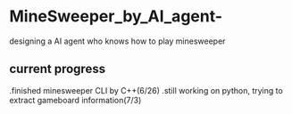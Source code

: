 # MineSweeper_by_AI_agent-
designing a AI agent who knows how to play minesweeper

current progress
-
.finished minesweeper CLI by C++(6/26)
.still working on python, trying to extract gameboard information(7/3)
